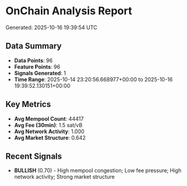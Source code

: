 # OnChain Analysis Report
Generated: 2025-10-16 19:39:54 UTC

## Data Summary
- **Data Points**: 96
- **Feature Points**: 96
- **Signals Generated**: 1
- **Time Range**: 2025-10-14 23:20:56.668977+00:00 to 2025-10-16 19:39:52.130151+00:00

## Key Metrics
- **Avg Mempool Count**: 44417
- **Avg Fee (30min)**: 1.5 sat/vB
- **Avg Network Activity**: 1.000
- **Avg Market Structure**: 0.642

## Recent Signals
- **BULLISH** (0.70) - High mempool congestion; Low fee pressure; High network activity; Strong market structure
